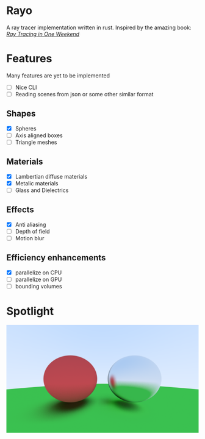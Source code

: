 # Rayo

A ray tracer implementation written in rust. Inspired by the amazing book: [_Ray Tracing in One Weekend_](https://raytracing.github.io/books/RayTracingInOneWeekend.html)

# Features

Many features are yet to be implemented

- [ ] Nice CLI
- [ ] Reading scenes from json or some other similar format

## Shapes

- [x] Spheres
- [ ] Axis aligned boxes
- [ ] Triangle meshes

## Materials

- [x] Lambertian diffuse materials
- [x] Metalic materials
- [ ] Glass and Dielectrics

## Effects

- [x] Anti aliasing
- [ ] Depth of field
- [ ] Motion blur 

## Efficiency enhancements

- [x] parallelize on CPU
- [ ] parallelize on GPU
- [ ] bounding volumes

# Spotlight

![Best render](renders/rednfuzzy.png)
